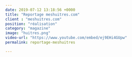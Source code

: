 ```yaml
---
date: 2019-07-12 13:18:56 +0000
title: "Reportage meshuitres.com"
client : "meshuitres.com"
position: "réalisation"
category: "magazine"
image: "huitres.png"
video-url: "https://www.youtube.com/embed/ej9EHi4GUpw"
permalink: reportage-meshuitres

---
```

